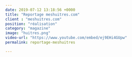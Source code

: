 ```yaml
---
date: 2019-07-12 13:18:56 +0000
title: "Reportage meshuitres.com"
client : "meshuitres.com"
position: "réalisation"
category: "magazine"
image: "huitres.png"
video-url: "https://www.youtube.com/embed/ej9EHi4GUpw"
permalink: reportage-meshuitres

---
```

